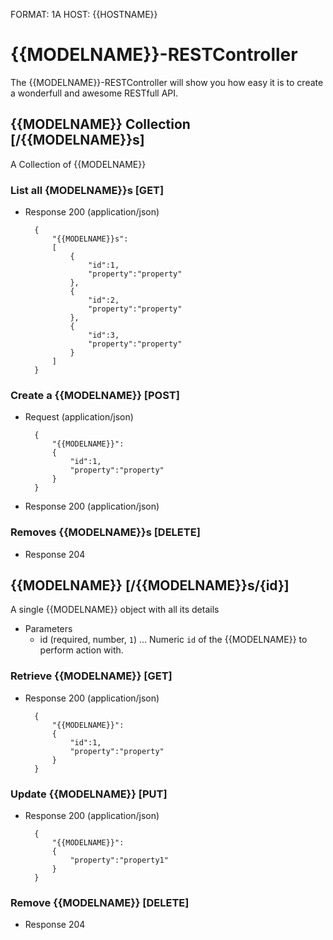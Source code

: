 FORMAT: 1A
HOST: {{HOSTNAME}}

# {{MODELNAME}}-RESTController
The {{MODELNAME}}-RESTController will show you how easy it is to create a wonderfull and awesome RESTfull API.

## {{MODELNAME}} Collection [/{{MODELNAME}}s]
A Collection of {{MODELNAME}} 

### List all {MODELNAME}}s [GET]
+ Response 200 (application/json)

        {
            "{{MODELNAME}}s":
            [
                {
                    "id":1,
                    "property":"property"
                },
                {
                    "id":2,
                    "property":"property"
                },
                {
                    "id":3,
                    "property":"property"
                }
            ]
        }

### Create a {{MODELNAME}} [POST]
+ Request (application/json)

        {
            "{{MODELNAME}}":
            {
                "id":1,
                "property":"property"
            }
        }

+ Response 200 (application/json)

### Removes {{MODELNAME}}s [DELETE]
+ Response 204


## {{MODELNAME}} [/{{MODELNAME}}s/{id}]
A single {{MODELNAME}} object with all its details

+ Parameters
    + id (required, number, `1`) ... Numeric `id` of the {{MODELNAME}} to perform action with.

### Retrieve {{MODELNAME}} [GET]
+ Response 200 (application/json)

        {
            "{{MODELNAME}}":
            {
                "id":1,
                "property":"property"
            }
        }
        
### Update {{MODELNAME}} [PUT]
+ Response 200 (application/json)

        {
            "{{MODELNAME}}":
            {
                "property":"property1"
            }
        }

### Remove {{MODELNAME}} [DELETE]
+ Response 204
